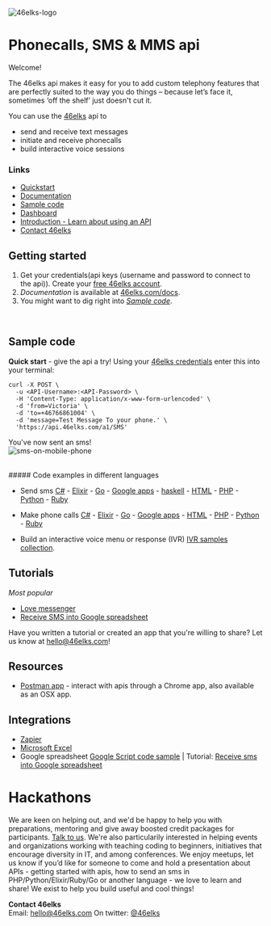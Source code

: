 ![46elks-logo](https://www.46elks.com/images/README-on-github/46elks-240-150.png)

# Phonecalls, SMS & MMS api

Welcome!

The 46elks api makes it easy for you to add custom telephony features that are perfectly suited to the way you do things – because let’s face it, sometimes ‘off the shelf’ just doesn't cut it.

You can use the [46elks](https://www.46elks.com) api to 

* send and receive text messages
* initiate and receive phonecalls
* build interactive voice sessions


### Links

  * [Quickstart](https://github.com/46elks/46elks-getting-started#sample-code)
  * [Documentation](https://www.46elks.com/api-docs#introduction)
  * [Sample code](https://github.com/46elks/46elks-getting-started/blob/master/README.md#code-examples-in-different-languages)
  * [Dashboard](http://dashboard.46elks.com/)
  * [Introduction - Learn about using an API](https://zapier.com/learn/apis/) 
  * [Contact 46elks](46elks.com/help#contact)


## Getting started

1. Get your credentials(api keys (username and password to connect to the api)). Create your [free 46elks account](https://www.46elks.com/create-account).
2. *Documentation* is available at [46elks.com/docs](https://46elks.com/docs).
3. You might want to dig right into *[Sample code](https://github.com/littlekid/testing-learning-to-create-a-good-getting-started-and-readme/tree/master/samples)*.

<br>

## Sample code

**Quick start** - give the api a try! Using your [46elks credentials](https://dashboard.46elks.com) enter this into your terminal:
```
curl -X POST \
  -u <API-Username>:<API-Password> \
  -H 'Content-Type: application/x-www-form-urlencoded' \
  -d 'from=Victoria' \
  -d 'to=+46766861004' \
  -d 'message=Test Message To your phone.' \
  'https://api.46elks.com/a1/SMS' 
``` 

You've now sent an sms!  
![sms-on-mobile-phone](https://www.46elks.com/images/README-on-github/phone-with-lovely-sms-black.png)


<br>
##### Code examples in different languages

* Send sms
[C#](https://github.com/46elks/46elks-getting-started/blob/master/code%20samples/C%23/csharp-sms.cs) -
[Elixir](https://github.com/46elks/46elks-getting-started/blob/master/code%20samples/Elixir/elixir-send-sms.exs) -
[Go](https://github.com/46elks/46elks-getting-started/blob/master/code%20samples/Go/golang-send-sms.go) -
[Google apps](https://github.com/46elks/46elks-getting-started/blob/master/code%20samples/Google%20apps%20script/Google-apps-script-send-sms.gs) -
[haskell](https://github.com/46elks/46elks-getting-started/blob/master/code%20samples/haskell/send_sms.hs) -
[HTML](https://github.com/46elks/46elks-getting-started/blob/master/code%20samples/HTML/form-send-sms.html) -
[PHP](https://github.com/46elks/46elks-getting-started/blob/master/code%20samples/PHP/sendsms.php) -
[Python](https://github.com/46elks/46elks-getting-started/blob/master/code%20samples/Python/python-send-sms.py) -
[Ruby](https://github.com/46elks/46elks-getting-started/blob/master/code%20samples/Ruby/ruby-send-sms.rb)


* Make phone calls
[C#](https://github.com/46elks/46elks-getting-started/blob/master/code%20samples/C%23/csharp-calls.cs) -
[Elixir](https://github.com/46elks/46elks-getting-started/blob/master/code%20samples/Elixir/elixir-calls.exs) -
[Go](https://github.com/46elks/46elks-getting-started/blob/master/code%20samples/Go/golang-calls.go) -
[Google apps](https://github.com/46elks/46elks-getting-started/blob/master/code%20samples/Google%20apps%20script/Google-apps-script-calls.gs) -
[HTML](https://github.com/46elks/46elks-getting-started/blob/master/code%20samples/HTML/form-calls.html) -
[PHP](https://github.com/46elks/46elks-getting-started/blob/master/code%20samples/PHP/php-calls.php) -
[Python](https://github.com/46elks/46elks-getting-started/blob/master/code%20samples/Python/python-calls.py) -
[Ruby](https://github.com/46elks/46elks-getting-started/blob/master/code%20samples/Ruby/ruby-calls.rb)

* Build an interactive voice menu or response (IVR)
[IVR samples collection](https://github.com/46elks/46elks-getting-started/tree/master/code%20samples/Voice%20-%20IVR%20-%20interactive%20voice%20menues).
 

## Tutorials
*Most popular*
* [Love messenger](https://github.com/gish/love-messenger)
* [Receive SMS into Google spreadsheet](https://medium.com/@46elks/receive-sms-into-google-spreadsheet-435b51393493#.9ku01h462)

Have you written a tutorial or created an app that you're willing to share?
Let us know at hello@46elks.com!

## Resources
* [Postman app](https://www.getpostman.com/) - interact with apis through a Chrome app, also available as an OSX app.
  
## Integrations
  * [Zapier](https://zapier.com/zapbook/46elks/)
  * [Microsoft Excel](https://excel.46elks.com/)
  * Google spreadsheet [Google Script code sample](https://github.com/46elks/SMStoGoogleSheets) | Tutorial: [Receive sms into Google spreadsheet](https://medium.com/@46elks/receive-sms-into-google-spreadsheet-435b51393493#.iu690j86w)

# Hackathons
  We are keen on helping out, and we'd be happy to help you with preparations, mentoring and give away boosted credit packages for participants. [Talk to us](mailto:hello@46elks.com). We're also particularily interested in helping events and organizations working with teaching coding to beginners, initiatives that encourage diversity in IT, and among conferences. We enjoy meetups, let us know if you’d like for someone to come and hold a presentation about APIs - getting started with apis, how to send an sms in PHP/Python/Elixir/Ruby/Go or another language - we love to learn and share!  We exist to help you build useful and cool things!

**Contact 46elks**  
Email: hello@46elks.com
On twitter: [@46elks](https://twitter.com/46elks)  
